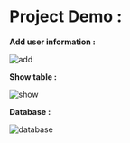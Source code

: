 # Project Demo : 

**Add user information :**

![add](https://user-images.githubusercontent.com/47208117/53034356-30845700-349d-11e9-92c2-eecc3476a883.png)

**Show table :**

![show](https://user-images.githubusercontent.com/47208117/53034358-31b58400-349d-11e9-9a5a-7e96f99a673b.png)

**Database :**

![database](https://user-images.githubusercontent.com/47208117/53034360-32e6b100-349d-11e9-820d-c41792428e7b.png)
